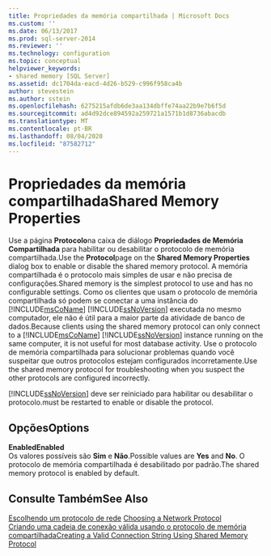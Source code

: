 ```yaml
---
title: Propriedades da memória compartilhada | Microsoft Docs
ms.custom: ''
ms.date: 06/13/2017
ms.prod: sql-server-2014
ms.reviewer: ''
ms.technology: configuration
ms.topic: conceptual
helpviewer_keywords:
- shared memory [SQL Server]
ms.assetid: dc1704da-eacd-4d26-b529-c996f958ca4b
author: stevestein
ms.author: sstein
ms.openlocfilehash: 6275215afdb6de3aa134dbffe74aa22b9e7b6f5d
ms.sourcegitcommit: ad4d92dce894592a259721a1571b1d8736abacdb
ms.translationtype: MT
ms.contentlocale: pt-BR
ms.lasthandoff: 08/04/2020
ms.locfileid: "87582712"
---
```

# <a name="shared-memory-properties"></a><span data-ttu-id="9d81c-102">Propriedades da memória compartilhada</span><span class="sxs-lookup"><span data-stu-id="9d81c-102">Shared Memory Properties</span></span>
  <span data-ttu-id="9d81c-103">Use a página **Protocolo**na caixa de diálogo **Propriedades de Memória Compartilhada** para habilitar ou desabilitar o protocolo de memória compartilhada.</span><span class="sxs-lookup"><span data-stu-id="9d81c-103">Use the **Protocol**page on the **Shared Memory Properties** dialog box to enable or disable the shared memory protocol.</span></span> <span data-ttu-id="9d81c-104">A memória compartilhada é o protocolo mais simples de usar e não precisa de configurações.</span><span class="sxs-lookup"><span data-stu-id="9d81c-104">Shared memory is the simplest protocol to use and has no configurable settings.</span></span> <span data-ttu-id="9d81c-105">Como os clientes que usam o protocolo de memória compartilhada só podem se conectar a uma instância do [!INCLUDE[msCoName](../../includes/msconame-md.md)] [!INCLUDE[ssNoVersion](../../includes/ssnoversion-md.md)] executada no mesmo computador, ele não é útil para a maior parte da atividade de banco de dados.</span><span class="sxs-lookup"><span data-stu-id="9d81c-105">Because clients using the shared memory protocol can only connect to a [!INCLUDE[msCoName](../../includes/msconame-md.md)] [!INCLUDE[ssNoVersion](../../includes/ssnoversion-md.md)] instance running on the same computer, it is not useful for most database activity.</span></span> <span data-ttu-id="9d81c-106">Use o protocolo de memória compartilhada para solucionar problemas quando você suspeitar que outros protocolos estejam configurados incorretamente.</span><span class="sxs-lookup"><span data-stu-id="9d81c-106">Use the shared memory protocol for troubleshooting when you suspect the other protocols are configured incorrectly.</span></span>  
  
 [!INCLUDE[ssNoVersion](../../includes/ssnoversion-md.md)] <span data-ttu-id="9d81c-107">deve ser reiniciado para habilitar ou desabilitar o protocolo.</span><span class="sxs-lookup"><span data-stu-id="9d81c-107">must be restarted to enable or disable the protocol.</span></span>  
  
## <a name="options"></a><span data-ttu-id="9d81c-108">Opções</span><span class="sxs-lookup"><span data-stu-id="9d81c-108">Options</span></span>  
 <span data-ttu-id="9d81c-109">**Enabled**</span><span class="sxs-lookup"><span data-stu-id="9d81c-109">**Enabled**</span></span>  
 <span data-ttu-id="9d81c-110">Os valores possíveis são **Sim** e **Não**.</span><span class="sxs-lookup"><span data-stu-id="9d81c-110">Possible values are **Yes** and **No**.</span></span> <span data-ttu-id="9d81c-111">O protocolo de memória compartilhada é desabilitado por padrão.</span><span class="sxs-lookup"><span data-stu-id="9d81c-111">The shared memory protocol is enabled by default.</span></span>  
  
## <a name="see-also"></a><span data-ttu-id="9d81c-112">Consulte Também</span><span class="sxs-lookup"><span data-stu-id="9d81c-112">See Also</span></span>  
 <span data-ttu-id="9d81c-113">[Escolhendo um protocolo de rede](../../../2014/tools/configuration-manager/choosing-a-network-protocol.md) </span><span class="sxs-lookup"><span data-stu-id="9d81c-113">[Choosing a Network Protocol](../../../2014/tools/configuration-manager/choosing-a-network-protocol.md) </span></span>  
 [<span data-ttu-id="9d81c-114">Criando uma cadeia de conexão válida usando o protocolo de memória compartilhada</span><span class="sxs-lookup"><span data-stu-id="9d81c-114">Creating a Valid Connection String Using Shared Memory Protocol</span></span>](../../../2014/tools/configuration-manager/creating-a-valid-connection-string-using-shared-memory-protocol.md)  
  
  
